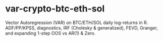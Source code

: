 # var-crypto-btc-eth-sol
Vector Autoregression (VAR) on BTC/ETH/SOL daily log-returns in R. ADF/PP/KPSS, diagnostics, IRF (Cholesky &amp; generalized), FEVD, Granger, and expanding 1-step OOS vs AR(1) &amp; Zero.
